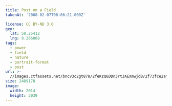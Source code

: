```yaml
---
title: Post on a Field
takenAt: '2008-02-07T08:06:21.000Z'

license: CC BY-ND 3.0
geo:
  lat: 50.25412
  lng: 8.266868
tags:
  - power
  - field
  - nature
  - portrait-format
  - post
url: >-
  //images.ctfassets.net/bncv3c2gt878/2feKzQ6DDn3YtJAEXmwjdB/2f73fce2afc2073be5a39490777b88e0/post-on-a-field_4343148263_o
size: 2489178
image:
  width: 2014
  height: 3039
---
```

